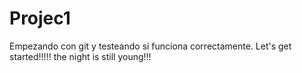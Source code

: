 # Projec1
Empezando con git y testeando si funciona correctamente. Let's get started!!!!! the night is still young!!!
